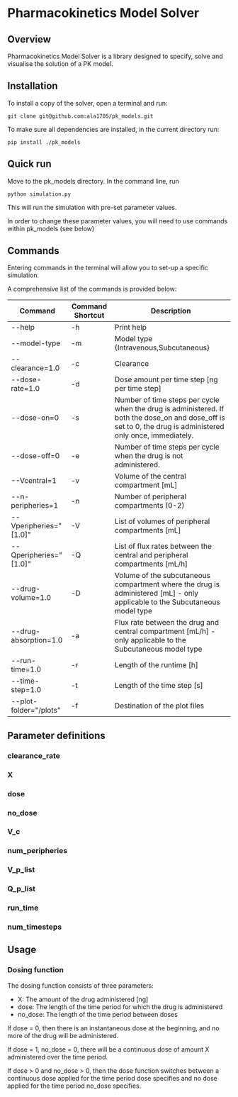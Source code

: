 # Pharmacokinetics Model Solver

## Overview

Pharmacokinetics Model Solver is a library designed to specify, solve and visualise the solution of a PK model. 

## Installation

To install a copy of the solver, open a terminal and run:

	git clone git@github.com:ala1705/pk_models.git

To make sure all dependencies are installed, in the current directory run:

	pip install ./pk_models


## Quick run
Move to the pk_models directory. In the command line, run

	python simulation.py

This will run the simulation with pre-set parameter values.

In order to change these parameter values, you will need to use commands within pk_models (see below)

## Commands
Entering commands in the terminal will allow you to set-up a specific simulation.

A comprehensive list of the commands is provided below:


|Command|Command Shortcut|Description|
| --- | --- | --- |
|--help|-h|Print help|
|--model-type|-m|Model type {Intravenous,Subcutaneous}|
|--clearance=1.0|-c|Clearance|
|--dose-rate=1.0|-d|Dose amount per time step [ng per time step]|
|--dose-on=0|-s|Number of time steps per cycle when the drug is administered. If both the dose_on and dose_off is set to 0, the drug is administered only once, immediately.|
|--dose-off=0|-e|Number of time steps per cycle when the drug is not administered.|
|--Vcentral=1|-v|Volume of the central compartment [mL]|
|--n-peripheries=1|-n|Number of peripheral compartments (0-2)|
|--Vperipheries="[1.0]"|-V|List of volumes of peripheral compartments [mL]|
|--Qperipheries="[1.0]"|-Q|List of flux rates between the central and peripheral compartments [mL/h]|
|--drug-volume=1.0|-D|Volume of the subcutaneous compartment where the drug is administered [mL] - only applicable to the Subcutaneous model type|
|--drug-absorption=1.0|-a|Flux rate between the drug and central compartment [mL/h] - only applicable to the Subcutaneous model type|
|--run-time=1.0|-r|Length of the runtime [h]|
|--time-step=1.0|-t|Length of the time step [s]|
|--plot-folder="/plots"|-f|Destination of the plot files|






## Parameter definitions

### clearance_rate

### X

### dose

### no_dose

### V_c

### num_peripheries

### V_p_list

### Q_p_list

### run_time

### num_timesteps

## Usage

### Dosing function

The dosing function consists of three parameters:
* X: The amount of the drug administered [ng]
* dose: The length of the time period for which the drug is administered
* no_dose: The length of the time period between doses

If dose = 0, then there is an instantaneous dose at the beginning, and no more of the drug will be administered.

If dose = 1, no_dose = 0, there will be a continuous dose of amount X administered over the time period.

If dose > 0 and no_dose > 0, then the dose function switches between a continuous dose applied for the time period dose specifies
and no dose applied for the time period no_dose specifies.

